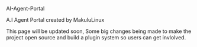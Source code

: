 AI-Agent-Portal

A.I Agent Portal created by MakuluLinux

This page will be updated soon, Some big changes being made to make the project open source and build a plugin system so users can get invlolved.
